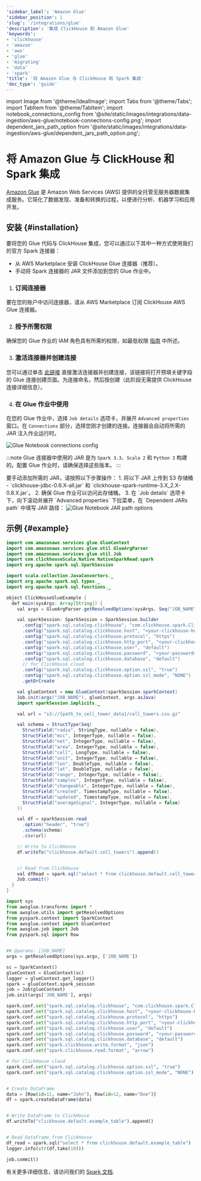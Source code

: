 ```yaml
---
'sidebar_label': 'Amazon Glue'
'sidebar_position': 1
'slug': '/integrations/glue'
'description': '集成 ClickHouse 和 Amazon Glue'
'keywords':
- 'clickhouse'
- 'amazon'
- 'aws'
- 'glue'
- 'migrating'
- 'data'
- 'spark'
'title': '将 Amazon Glue 与 ClickHouse 和 Spark 集成'
'doc_type': 'guide'
---
```


import Image from '@theme/IdealImage';
import Tabs from '@theme/Tabs';
import TabItem from '@theme/TabItem';
import notebook_connections_config from '@site/static/images/integrations/data-ingestion/aws-glue/notebook-connections-config.png';
import dependent_jars_path_option from '@site/static/images/integrations/data-ingestion/aws-glue/dependent_jars_path_option.png';


# 将 Amazon Glue 与 ClickHouse 和 Spark 集成

[Amazon Glue](https://aws.amazon.com/glue/) 是 Amazon Web Services (AWS) 提供的全托管无服务器数据集成服务。它简化了数据发现、准备和转换的过程，以便进行分析、机器学习和应用开发。

## 安装 {#installation}

要将您的 Glue 代码与 ClickHouse 集成，您可以通过以下其中一种方式使用我们的官方 Spark 连接器：
- 从 AWS Marketplace 安装 ClickHouse Glue 连接器（推荐）。
- 手动将 Spark 连接器的 JAR 文件添加到您的 Glue 作业中。

<Tabs>
<TabItem value="AWS Marketplace" label="AWS Marketplace" default>

1. <h3 id="subscribe-to-the-connector">订阅连接器</h3>
要在您的账户中访问连接器，请从 AWS Marketplace 订阅 ClickHouse AWS Glue 连接器。

2. <h3 id="grant-required-permissions">授予所需权限</h3>
确保您的 Glue 作业的 IAM 角色具有所需的权限，如最低权限 [指南](https://docs.aws.amazon.com/glue/latest/dg/getting-started-min-privs-job.html#getting-started-min-privs-connectors) 中所述。

3. <h3 id="activate-the-connector">激活连接器并创建连接</h3>
您可以通过单击 [此链接](https://console.aws.amazon.com/gluestudio/home#/connector/add-connection?connectorName="ClickHouse%20AWS%20Glue%20Connector"&connectorType="Spark"&connectorUrl=https://709825985650.dkr.ecr.us-east-1.amazonaws.com/clickhouse/clickhouse-glue:1.0.0&connectorClassName="com.clickhouse.spark.ClickHouseCatalog") 直接激活连接器并创建连接，该链接将打开预填关键字段的 Glue 连接创建页面。为连接命名，然后按创建（此阶段无需提供 ClickHouse 连接详细信息）。

4. <h3 id="use-in-glue-job">在 Glue 作业中使用</h3>
在您的 Glue 作业中，选择 `Job details` 选项卡，并展开 `Advanced properties` 窗口。在 `Connections` 部分，选择您刚才创建的连接。连接器会自动将所需的 JAR 注入作业运行时。

<Image img={notebook_connections_config} size='md' alt='Glue Notebook connections config' force='true' />

:::note
Glue 连接器中使用的 JAR 是为 `Spark 3.3`、`Scala 2` 和 `Python 3` 构建的。配置 Glue 作业时，请确保选择这些版本。
:::

</TabItem>
<TabItem value="Manual Installation" label="Manual Installation">
要手动添加所需的 JAR，请按照以下步骤操作：
1. 将以下 JAR 上传到 S3 存储桶 - `clickhouse-jdbc-0.6.X-all.jar` 和 `clickhouse-spark-runtime-3.X_2.X-0.8.X.jar`。
2. 确保 Glue 作业可以访问此存储桶。
3. 在 `Job details` 选项卡下，向下滚动并展开 `Advanced properties` 下拉菜单，在 `Dependent JARs path` 中填写 JAR 路径：

<Image img={dependent_jars_path_option} size='md' alt='Glue Notebook JAR path options' force='true' />

</TabItem>
</Tabs>

## 示例 {#example}
<Tabs>
<TabItem value="Scala" label="Scala" default>

```java
import com.amazonaws.services.glue.GlueContext
import com.amazonaws.services.glue.util.GlueArgParser
import com.amazonaws.services.glue.util.Job
import com.clickhouseScala.Native.NativeSparkRead.spark
import org.apache.spark.sql.SparkSession

import scala.collection.JavaConverters._
import org.apache.spark.sql.types._
import org.apache.spark.sql.functions._

object ClickHouseGlueExample {
  def main(sysArgs: Array[String]) {
    val args = GlueArgParser.getResolvedOptions(sysArgs, Seq("JOB_NAME").toArray)

    val sparkSession: SparkSession = SparkSession.builder
      .config("spark.sql.catalog.clickhouse", "com.clickhouse.spark.ClickHouseCatalog")
      .config("spark.sql.catalog.clickhouse.host", "<your-clickhouse-host>")
      .config("spark.sql.catalog.clickhouse.protocol", "https")
      .config("spark.sql.catalog.clickhouse.http_port", "<your-clickhouse-port>")
      .config("spark.sql.catalog.clickhouse.user", "default")
      .config("spark.sql.catalog.clickhouse.password", "<your-password>")
      .config("spark.sql.catalog.clickhouse.database", "default")
      // for ClickHouse cloud
      .config("spark.sql.catalog.clickhouse.option.ssl", "true")
      .config("spark.sql.catalog.clickhouse.option.ssl_mode", "NONE")
      .getOrCreate

    val glueContext = new GlueContext(sparkSession.sparkContext)
    Job.init(args("JOB_NAME"), glueContext, args.asJava)
    import sparkSession.implicits._

    val url = "s3://{path_to_cell_tower_data}/cell_towers.csv.gz"

    val schema = StructType(Seq(
      StructField("radio", StringType, nullable = false),
      StructField("mcc", IntegerType, nullable = false),
      StructField("net", IntegerType, nullable = false),
      StructField("area", IntegerType, nullable = false),
      StructField("cell", LongType, nullable = false),
      StructField("unit", IntegerType, nullable = false),
      StructField("lon", DoubleType, nullable = false),
      StructField("lat", DoubleType, nullable = false),
      StructField("range", IntegerType, nullable = false),
      StructField("samples", IntegerType, nullable = false),
      StructField("changeable", IntegerType, nullable = false),
      StructField("created", TimestampType, nullable = false),
      StructField("updated", TimestampType, nullable = false),
      StructField("averageSignal", IntegerType, nullable = false)
    ))

    val df = sparkSession.read
      .option("header", "true")
      .schema(schema)
      .csv(url)

    // Write to ClickHouse
    df.writeTo("clickhouse.default.cell_towers").append()


    // Read from ClickHouse
    val dfRead = spark.sql("select * from clickhouse.default.cell_towers")
    Job.commit()
  }
}
```

</TabItem>
<TabItem value="Python" label="Python">

```python
import sys
from awsglue.transforms import *
from awsglue.utils import getResolvedOptions
from pyspark.context import SparkContext
from awsglue.context import GlueContext
from awsglue.job import Job
from pyspark.sql import Row


## @params: [JOB_NAME]
args = getResolvedOptions(sys.argv, ['JOB_NAME'])

sc = SparkContext()
glueContext = GlueContext(sc)
logger = glueContext.get_logger()
spark = glueContext.spark_session
job = Job(glueContext)
job.init(args['JOB_NAME'], args)

spark.conf.set("spark.sql.catalog.clickhouse", "com.clickhouse.spark.ClickHouseCatalog")
spark.conf.set("spark.sql.catalog.clickhouse.host", "<your-clickhouse-host>")
spark.conf.set("spark.sql.catalog.clickhouse.protocol", "https")
spark.conf.set("spark.sql.catalog.clickhouse.http_port", "<your-clickhouse-port>")
spark.conf.set("spark.sql.catalog.clickhouse.user", "default")
spark.conf.set("spark.sql.catalog.clickhouse.password", "<your-password>")
spark.conf.set("spark.sql.catalog.clickhouse.database", "default")
spark.conf.set("spark.clickhouse.write.format", "json")
spark.conf.set("spark.clickhouse.read.format", "arrow")

# for ClickHouse cloud
spark.conf.set("spark.sql.catalog.clickhouse.option.ssl", "true")
spark.conf.set("spark.sql.catalog.clickhouse.option.ssl_mode", "NONE")


# Create DataFrame
data = [Row(id=11, name="John"), Row(id=12, name="Doe")]
df = spark.createDataFrame(data)


# Write DataFrame to ClickHouse
df.writeTo("clickhouse.default.example_table").append()


# Read DataFrame from ClickHouse
df_read = spark.sql("select * from clickhouse.default.example_table")
logger.info(str(df.take(10)))

job.commit()
```

</TabItem>
</Tabs>

有关更多详细信息，请访问我们的 [Spark 文档](/integrations/apache-spark).
